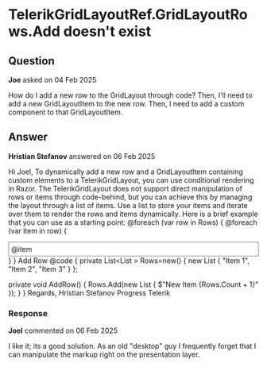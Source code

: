 # TelerikGridLayoutRef.GridLayoutRows.Add doesn't exist

## Question

**Joe** asked on 04 Feb 2025

How do I add a new row to the GridLayout through code? Then, I'll need to add a new GridLayoutItem to the new row. Then, I need to add a custom component to that GridLayoutItem.

## Answer

**Hristian Stefanov** answered on 06 Feb 2025

Hi Joel, To dynamically add a new row and a GridLayoutItem containing custom elements to a TelerikGridLayout, you can use conditional rendering in Razor. The TelerikGridLayout does not support direct manipulation of rows or items through code-behind, but you can achieve this by managing the layout through a list of items. Use a list to store your items and iterate over them to render the rows and items dynamically. Here is a brief example that you can use as a starting point: <TelerikGridLayout> <GridLayoutColumns> <GridLayoutColumn Width="200px"> </GridLayoutColumn> <GridLayoutColumn Width="200px"> </GridLayoutColumn> <GridLayoutColumn Width="200px"> </GridLayoutColumn> </GridLayoutColumns> <GridLayoutItems> @foreach (var row in Rows)
{
@foreach (var item in row)
{ <GridLayoutItem> <div style="border: 1px gray solid; padding: 5px;"> @item </div> </GridLayoutItem> }
} </GridLayoutItems> </TelerikGridLayout> <TelerikButton OnClick="AddRow"> Add Row </TelerikButton> @code {
private List<List <string>> Rows=new()
{
new List <string> { "Item 1", "Item 2", "Item 3" }
};

private void AddRow()
{
Rows.Add(new List <string> { $"New Item {Rows.Count + 1}" });
}
} Regards, Hristian Stefanov Progress Telerik

### Response

**Joel** commented on 06 Feb 2025

I like it; its a good solution. As an old "desktop" guy I frequently forget that I can manipulate the markup right on the presentation layer.
